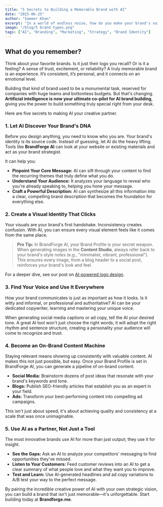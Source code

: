 ```yaml
---
title: "5 Secrets to Building a Memorable Brand with AI"
date: "2025-06-25"
author: "Sameer Khan"
excerpt: "In a world of endless noise, how do you make your brand's voice heard? The secret isn't shouting louder; it's building a memorable connection. Here's how AI can be your surprising new partner in crafting a brand that sticks."
image: "/blog/5 brand types.png"
tags: ["AI", "Branding", "Marketing", "Strategy", "Brand Identity"]
---
```


## What do you remember?

Think about your favorite brands. Is it just their logo you recall? Or is it a feeling? A sense of trust, excitement, or reliability? A truly memorable brand is an experience. It’s consistent, it’s personal, and it connects on an emotional level.

Building that kind of brand used to be a monumental task, reserved for companies with huge teams and bottomless budgets. But that's changing. **Artificial intelligence is now your ultimate co-pilot for AI brand building**, giving you the power to build something truly special right from your desk.

Here are five secrets to making AI your creative partner.

### 1. Let AI Discover Your Brand's DNA

Before you design anything, you need to know who you are. Your brand's identity is its source code. Instead of guessing, let AI do the heavy lifting. Tools like **BrandForge AI** can look at your website or existing materials and act as your brand strategist.

It can help you:

-   **Pinpoint Your Core Message:** AI can sift through your content to find the recurring themes that truly define what you do.
-   **Understand Your Audience:** It analyzes your language to reveal who you're already speaking to, helping you hone your message.
-   **Craft a Powerful Description:** AI can synthesize all this information into a clear, compelling brand description that becomes the foundation for everything else.

### 2. Create a Visual Identity That Clicks

Your visuals are your brand's first handshake. Inconsistency creates confusion. With AI, you can ensure every visual element feels like it comes from the same place.

> **Pro Tip:** In BrandForge AI, your Brand Profile is your secret weapon. When generating images in the **Content Studio**, always refer back to your brand's style notes (e.g., "minimalist, vibrant, professional"). This ensures every image, from a blog header to a social post, reinforces your brand's look and feel.

For a deeper dive, see our post on [AI-powered logo design](/blog/ai-logo-design-from-idea-to-icon).

### 3. Find Your Voice and Use It Everywhere

How your brand communicates is just as important as how it looks. Is it witty and informal, or professional and authoritative? AI can be your dedicated copywriter, learning and mastering your unique voice.

When generating social media captions or ad copy, tell the AI your desired tone. A great AI tool won't just choose the right words; it will adopt the right rhythm and sentence structure, creating a personality your audience will come to recognize and trust.

### 4. Become an On-Brand Content Machine

Staying relevant means showing up consistently with valuable content. AI makes this not just possible, but easy. Once your Brand Profile is set in BrandForge AI, you can generate a pipeline of on-brand content.

-   **Social Media:** Brainstorm dozens of post ideas that resonate with your brand's keywords and tone.
-   **Blogs:** Publish SEO-friendly articles that establish you as an expert in your field.
-   **Ads:** Transform your best-performing content into compelling ad campaigns.

This isn't just about speed; it's about achieving quality and consistency at a scale that was once unimaginable.

### 5. Use AI as a Partner, Not Just a Tool

The most innovative brands use AI for more than just output; they use it for insight.

-   **See the Gaps:** Ask an AI to analyze your competitors' messaging to find opportunities they've missed.
-   **Listen to Your Customers:** Feed customer reviews into an AI to get a clear summary of what people love and what they want you to improve.
-   **Test and Learn:** Use AI-generated headlines and ad copy variations to A/B test your way to the perfect message.

By pairing the incredible creative power of AI with your own strategic vision, you can build a brand that isn't just memorable—it's unforgettable. Start building today at **Brandforge.me**.
